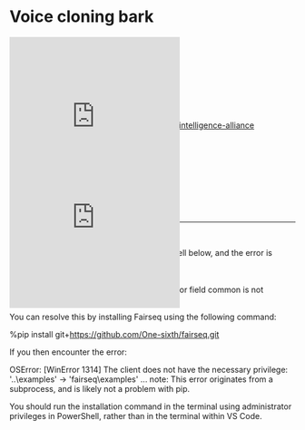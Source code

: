 # Voice cloning bark

<div style="position:relative;width:200px;height:133.33333333333334px;"><iframe src="https://serp.ly/@serpai/badges/ai-alliance" frameborder="0" scrolling="no" width="300px" height="300px" style="position:absolute;z-index:1;"></iframe><a href="https://serp.ly/@serpai/badge-links/artificial-intelligence-alliance" title="" target="_blank" style="display:block;position:absolute;width:100%;height:100%;z-index:2;"></a></div>

https://serp.ly/@serpai/badge-links/artificial-intelligence-alliance

<div style="position:relative;width:200px;height:133.33333333333334px;"><iframe src="https://serp.ly/@serpai/badges/free-ai" frameborder="0" scrolling="no" width="300px" height="300px" style="position:absolute;z-index:1;"></iframe><a href="https://serp.ly/@serpai/badge-links/artificial-intelligence-alliance" title="" target="_blank" style="display:block;position:absolute;width:100%;height:100%;z-index:2;"></a></div>

---

pip install pip==23.2.1

If you encounter an issue while running the cell below, and the error is related to:

ValueError: mutable default <class 'fairseq.dataclass.configs.CommonConfig'> for field common is not allowed: use default_factory

You can resolve this by installing Fairseq using the following command:

%pip install git+https://github.com/One-sixth/fairseq.git

If you then encounter the error:

OSError: [WinError 1314] The client does not have the necessary privilege: '..\\examples' -> 'fairseq\\examples'
...
note: This error originates from a subprocess, and is likely not a problem with pip.

You should run the installation command in the terminal using administrator privileges in PowerShell, rather than in the terminal within VS Code.
